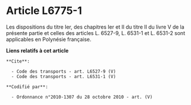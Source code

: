 # Article L6775-1

Les dispositions du titre Ier, des chapitres Ier et II du titre II du livre V de la présente partie et celles des articles L.
6527-9, L. 6531-1 et L. 6531-2 sont applicables en Polynésie française.

**Liens relatifs à cet article**

	**Cite**:

	  - Code des transports - art. L6527-9 (V)
	  - Code des transports - art. L6531-1 (V)

	**Codifié par**:

	  - Ordonnance n°2010-1307 du 28 octobre 2010 - art. (V)
